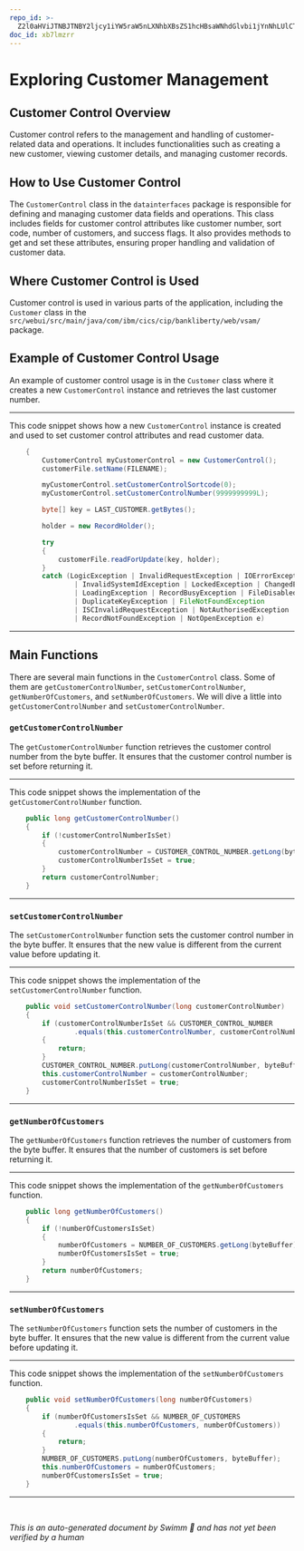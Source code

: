 ```yaml
---
repo_id: >-
  Z2l0aHViJTNBJTNBY2ljcy1iYW5raW5nLXNhbXBsZS1hcHBsaWNhdGlvbi1jYnNhLUlCTS1EZW1vJTNBJTNBU3dpbW0tRGVtbw==
doc_id: xb7lmzrr
---
```

# Exploring Customer Management

## Customer Control Overview

Customer control refers to the management and handling of customer-related data and operations. It includes functionalities such as creating a new customer, viewing customer details, and managing customer records.

## How to Use Customer Control

The <SwmToken path="src/webui/src/main/java/com/ibm/cics/cip/bankliberty/web/vsam/Customer.java" pos="688:1:1" line-data="		CustomerControl myCustomerControl = new CustomerControl();">`CustomerControl`</SwmToken> class in the <SwmToken path="src/webui/src/main/java/com/ibm/cics/cip/bankliberty/web/vsam/Customer.java" pos="20:12:12" line-data="import com.ibm.cics.cip.bankliberty.datainterfaces.CUSTOMER;">`datainterfaces`</SwmToken> package is responsible for defining and managing customer data fields and operations. This class includes fields for customer control attributes like customer number, sort code, number of customers, and success flags. It also provides methods to get and set these attributes, ensuring proper handling and validation of customer data.

## Where Customer Control is Used

Customer control is used in various parts of the application, including the <SwmToken path="src/webui/src/main/java/com/ibm/cics/cip/bankliberty/web/vsam/Customer.java" pos="48:4:4" line-data="public class Customer">`Customer`</SwmToken> class in the `src/webui/src/main/java/com/ibm/cics/cip/bankliberty/web/vsam/` package.

## Example of Customer Control Usage

An example of customer control usage is in the <SwmToken path="src/webui/src/main/java/com/ibm/cics/cip/bankliberty/web/vsam/Customer.java" pos="48:4:4" line-data="public class Customer">`Customer`</SwmToken> class where it creates a new <SwmToken path="src/webui/src/main/java/com/ibm/cics/cip/bankliberty/web/vsam/Customer.java" pos="688:1:1" line-data="		CustomerControl myCustomerControl = new CustomerControl();">`CustomerControl`</SwmToken> instance and retrieves the last customer number.

<SwmSnippet path="/src/webui/src/main/java/com/ibm/cics/cip/bankliberty/web/vsam/Customer.java" line="687">

---

This code snippet shows how a new <SwmToken path="src/webui/src/main/java/com/ibm/cics/cip/bankliberty/web/vsam/Customer.java" pos="688:1:1" line-data="		CustomerControl myCustomerControl = new CustomerControl();">`CustomerControl`</SwmToken> instance is created and used to set customer control attributes and read customer data.

```java
	{
		CustomerControl myCustomerControl = new CustomerControl();
		customerFile.setName(FILENAME);

		myCustomerControl.setCustomerControlSortcode(0);
		myCustomerControl.setCustomerControlNumber(9999999999L);

		byte[] key = LAST_CUSTOMER.getBytes();

		holder = new RecordHolder();

		try
		{
			customerFile.readForUpdate(key, holder);
		}
		catch (LogicException | InvalidRequestException | IOErrorException
				| InvalidSystemIdException | LockedException | ChangedException
				| LoadingException | RecordBusyException | FileDisabledException
				| DuplicateKeyException | FileNotFoundException
				| ISCInvalidRequestException | NotAuthorisedException
				| RecordNotFoundException | NotOpenException e)
```

---

</SwmSnippet>

## Main Functions

There are several main functions in the <SwmToken path="src/webui/src/main/java/com/ibm/cics/cip/bankliberty/web/vsam/Customer.java" pos="688:1:1" line-data="		CustomerControl myCustomerControl = new CustomerControl();">`CustomerControl`</SwmToken> class. Some of them are <SwmToken path="src/webui/src/main/java/com/ibm/cics/cip/bankliberty/datainterfaces/CustomerControl.java" pos="281:5:5" line-data="	public long getCustomerControlNumber()">`getCustomerControlNumber`</SwmToken>, <SwmToken path="src/webui/src/main/java/com/ibm/cics/cip/bankliberty/web/vsam/Customer.java" pos="692:3:3" line-data="		myCustomerControl.setCustomerControlNumber(9999999999L);">`setCustomerControlNumber`</SwmToken>, <SwmToken path="src/webui/src/main/java/com/ibm/cics/cip/bankliberty/datainterfaces/CustomerControl.java" pos="305:5:5" line-data="	public long getNumberOfCustomers()">`getNumberOfCustomers`</SwmToken>, and <SwmToken path="src/webui/src/main/java/com/ibm/cics/cip/bankliberty/datainterfaces/CustomerControl.java" pos="316:5:5" line-data="	public void setNumberOfCustomers(long numberOfCustomers)">`setNumberOfCustomers`</SwmToken>. We will dive a little into <SwmToken path="src/webui/src/main/java/com/ibm/cics/cip/bankliberty/datainterfaces/CustomerControl.java" pos="281:5:5" line-data="	public long getCustomerControlNumber()">`getCustomerControlNumber`</SwmToken> and <SwmToken path="src/webui/src/main/java/com/ibm/cics/cip/bankliberty/web/vsam/Customer.java" pos="692:3:3" line-data="		myCustomerControl.setCustomerControlNumber(9999999999L);">`setCustomerControlNumber`</SwmToken>.

### <SwmToken path="src/webui/src/main/java/com/ibm/cics/cip/bankliberty/datainterfaces/CustomerControl.java" pos="281:5:5" line-data="	public long getCustomerControlNumber()">`getCustomerControlNumber`</SwmToken>

The <SwmToken path="src/webui/src/main/java/com/ibm/cics/cip/bankliberty/datainterfaces/CustomerControl.java" pos="281:5:5" line-data="	public long getCustomerControlNumber()">`getCustomerControlNumber`</SwmToken> function retrieves the customer control number from the byte buffer. It ensures that the customer control number is set before returning it.

<SwmSnippet path="/src/webui/src/main/java/com/ibm/cics/cip/bankliberty/datainterfaces/CustomerControl.java" line="281">

---

This code snippet shows the implementation of the <SwmToken path="src/webui/src/main/java/com/ibm/cics/cip/bankliberty/datainterfaces/CustomerControl.java" pos="281:5:5" line-data="	public long getCustomerControlNumber()">`getCustomerControlNumber`</SwmToken> function.

```java
	public long getCustomerControlNumber()
	{
		if (!customerControlNumberIsSet)
		{
			customerControlNumber = CUSTOMER_CONTROL_NUMBER.getLong(byteBuffer);
			customerControlNumberIsSet = true;
		}
		return customerControlNumber;
	}
```

---

</SwmSnippet>

### <SwmToken path="src/webui/src/main/java/com/ibm/cics/cip/bankliberty/web/vsam/Customer.java" pos="692:3:3" line-data="		myCustomerControl.setCustomerControlNumber(9999999999L);">`setCustomerControlNumber`</SwmToken>

The <SwmToken path="src/webui/src/main/java/com/ibm/cics/cip/bankliberty/web/vsam/Customer.java" pos="692:3:3" line-data="		myCustomerControl.setCustomerControlNumber(9999999999L);">`setCustomerControlNumber`</SwmToken> function sets the customer control number in the byte buffer. It ensures that the new value is different from the current value before updating it.

<SwmSnippet path="/src/webui/src/main/java/com/ibm/cics/cip/bankliberty/datainterfaces/CustomerControl.java" line="292">

---

This code snippet shows the implementation of the <SwmToken path="src/webui/src/main/java/com/ibm/cics/cip/bankliberty/datainterfaces/CustomerControl.java" pos="292:5:5" line-data="	public void setCustomerControlNumber(long customerControlNumber)">`setCustomerControlNumber`</SwmToken> function.

```java
	public void setCustomerControlNumber(long customerControlNumber)
	{
		if (customerControlNumberIsSet && CUSTOMER_CONTROL_NUMBER
				.equals(this.customerControlNumber, customerControlNumber))
		{
			return;
		}
		CUSTOMER_CONTROL_NUMBER.putLong(customerControlNumber, byteBuffer);
		this.customerControlNumber = customerControlNumber;
		customerControlNumberIsSet = true;
	}
```

---

</SwmSnippet>

### <SwmToken path="src/webui/src/main/java/com/ibm/cics/cip/bankliberty/datainterfaces/CustomerControl.java" pos="305:5:5" line-data="	public long getNumberOfCustomers()">`getNumberOfCustomers`</SwmToken>

The <SwmToken path="src/webui/src/main/java/com/ibm/cics/cip/bankliberty/datainterfaces/CustomerControl.java" pos="305:5:5" line-data="	public long getNumberOfCustomers()">`getNumberOfCustomers`</SwmToken> function retrieves the number of customers from the byte buffer. It ensures that the number of customers is set before returning it.

<SwmSnippet path="/src/webui/src/main/java/com/ibm/cics/cip/bankliberty/datainterfaces/CustomerControl.java" line="305">

---

This code snippet shows the implementation of the <SwmToken path="src/webui/src/main/java/com/ibm/cics/cip/bankliberty/datainterfaces/CustomerControl.java" pos="305:5:5" line-data="	public long getNumberOfCustomers()">`getNumberOfCustomers`</SwmToken> function.

```java
	public long getNumberOfCustomers()
	{
		if (!numberOfCustomersIsSet)
		{
			numberOfCustomers = NUMBER_OF_CUSTOMERS.getLong(byteBuffer);
			numberOfCustomersIsSet = true;
		}
		return numberOfCustomers;
	}
```

---

</SwmSnippet>

### <SwmToken path="src/webui/src/main/java/com/ibm/cics/cip/bankliberty/datainterfaces/CustomerControl.java" pos="316:5:5" line-data="	public void setNumberOfCustomers(long numberOfCustomers)">`setNumberOfCustomers`</SwmToken>

The <SwmToken path="src/webui/src/main/java/com/ibm/cics/cip/bankliberty/datainterfaces/CustomerControl.java" pos="316:5:5" line-data="	public void setNumberOfCustomers(long numberOfCustomers)">`setNumberOfCustomers`</SwmToken> function sets the number of customers in the byte buffer. It ensures that the new value is different from the current value before updating it.

<SwmSnippet path="/src/webui/src/main/java/com/ibm/cics/cip/bankliberty/datainterfaces/CustomerControl.java" line="316">

---

This code snippet shows the implementation of the <SwmToken path="src/webui/src/main/java/com/ibm/cics/cip/bankliberty/datainterfaces/CustomerControl.java" pos="316:5:5" line-data="	public void setNumberOfCustomers(long numberOfCustomers)">`setNumberOfCustomers`</SwmToken> function.

```java
	public void setNumberOfCustomers(long numberOfCustomers)
	{
		if (numberOfCustomersIsSet && NUMBER_OF_CUSTOMERS
				.equals(this.numberOfCustomers, numberOfCustomers))
		{
			return;
		}
		NUMBER_OF_CUSTOMERS.putLong(numberOfCustomers, byteBuffer);
		this.numberOfCustomers = numberOfCustomers;
		numberOfCustomersIsSet = true;
	}
```

---

</SwmSnippet>

&nbsp;

*This is an auto-generated document by Swimm 🌊 and has not yet been verified by a human*

<SwmMeta version="3.0.0" repo-id="Z2l0aHViJTNBJTNBY2ljcy1iYW5raW5nLXNhbXBsZS1hcHBsaWNhdGlvbi1jYnNhLUlCTS1EZW1vJTNBJTNBU3dpbW0tRGVtbw==" repo-name="cics-banking-sample-application-cbsa-IBM-Demo"></SwmMeta>
